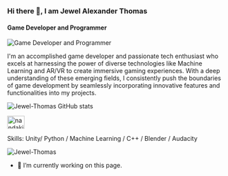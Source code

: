 ### Hi there 👋, I am Jewel Alexander Thomas
#### Game Developer and Programmer
![Game Developer and Programmer](https://img.freepik.com/free-photo/turned-gray-laptop-computer_400718-47.jpg?size=626&ext=jpg&ga=GA1.2.1065208247.1687978572&semt=sph)



I'm an accomplished game developer and passionate tech enthusiast who excels at harnessing the power of diverse technologies like Machine Learning and AR/VR to create immersive gaming experiences. With a deep understanding of these emerging fields, I consistently push the boundaries of game development by seamlessly incorporating innovative features and functionalities into my projects.


![Jewel-Thomas GitHub stats](https://github-readme-stats.vercel.app/api?username=Jewel-Thomas&theme=dark&show_icons=true)

<a href="https://fb.com/nandakishor.veettikizhi" target="blank"><img align="center" src="https://raw.githubusercontent.com/rahuldkjain/github-profile-readme-generator/master/src/images/icons/Social/facebook.svg" alt="nandakishor.veettikizhi" height="30" width="40" /></a>



Skills: Unity/ Python / Machine Learning / C++ / Blender / Audacity 

<p><img align="center" src="https://github-readme-streak-stats.herokuapp.com/?user=Jewel-Thomas&" alt="Jewel-Thomas" /></p>

- 🔭 I’m currently working on this page. 




